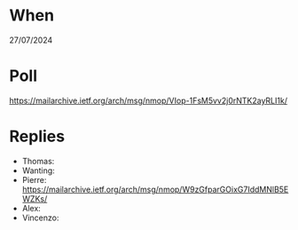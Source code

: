 # When

27/07/2024

# Poll

https://mailarchive.ietf.org/arch/msg/nmop/VIop-1FsM5vv2j0rNTK2ayRLI1k/

# Replies

* Thomas: 
* Wanting: 
* Pierre:  https://mailarchive.ietf.org/arch/msg/nmop/W9zGfparGOixG7IddMNlB5EWZKs/
* Alex: 
* Vincenzo: 
